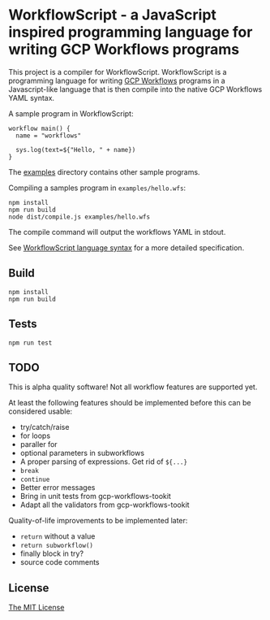 # WorkflowScript - a JavaScript inspired programming language for writing GCP Workflows programs

This project is a compiler for WorkflowScript. WorkflowScript is a programming
language for writing [GCP Workflows](https://cloud.google.com/workflows/docs/apis)
programs in a Javascript-like language that is then compile into the native GCP
Workflows YAML syntax.

A sample program in WorkflowScript:

```
workflow main() {
  name = "workflows"

  sys.log(text=${"Hello, " + name})
}
```

The [examples](examples) directory contains other sample programs.

Compiling a samples program in `examples/hello.wfs`:

```
npm install
npm run build
node dist/compile.js examples/hello.wfs
```

The compile command will output the workflows YAML in stdout.

See [WorkflowScript language syntax](syntax.md) for a more detailed specification.

## Build

```
npm install
npm run build
```

## Tests

```
npm run test
```

## TODO

This is alpha quality software! Not all workflow features are supported yet.

At least the following features should be implemented before this can be considered usable:

- try/catch/raise
- for loops
- paraller for
- optional parameters in subworkflows
- A proper parsing of expressions. Get rid of `${...}`
- `break`
- `continue`
- Better error messages
- Bring in unit tests from gcp-workflows-tookit
- Adapt all the validators from gcp-workflows-tookit

Quality-of-life improvements to be implemented later:

- `return` without a value
- `return subworkflow()`
- finally block in try?
- source code comments

## License

[The MIT License](LICENSE)
